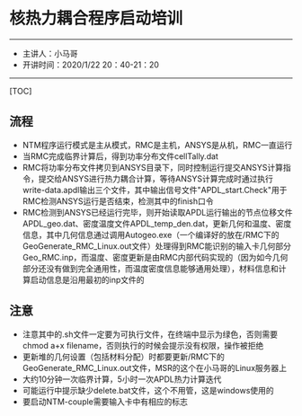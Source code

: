 # 核热力耦合程序启动培训
---
- 主讲人：小马哥
- 开讲时间：2020/1/22 20：40-21：20
---
[TOC]

## 流程
* NTM程序运行模式是主从模式，RMC是主机，ANSYS是从机，RMC一直运行
* 当RMC完成临界计算后，得到功率分布文件cellTally.dat
* RMC将功率分布文件拷贝到ANSYS目录下，同时控制运行提交ANSYS计算指令，提交给ANSYS进行热力耦合计算，等待ANSYS计算完成时通过执行write-data.apdl输出三个文件，其中输出信号文件"APDL_start.Check"用于RMC检测ANSYS运行是否结束，检测其中的finish口令
* RMC检测到ANSYS已经运行完毕，则开始读取APDL运行输出的节点位移文件APDL_geo.dat、密度温度文件APDL_temp_den.dat，更新几何和温度、密度信息，其中几何信息通过调用Autogeo.exe（一个编译好的放在/RMC下的GeoGenerate_RMC_Linux.out文件）处理得到RMC能识别的输入卡几何部分Geo_RMC.inp，而温度、密度更新是由RMC内部代码实现的（因为如今几何部分还没有做到完全通用性，而温度密度信息能够通用处理），材料信息和计算启动信息是沿用最初的inp文件的

## 注意
* 注意其中的.sh文件一定要为可执行文件，在终端中显示为绿色，否则需要chmod a+x filename，否则执行的时候会提示没有权限，操作被拒绝
* 更新堆的几何设置（包括材料分配）时都要更新/RMC下的GeoGenerate_RMC_Linux.out文件，MSR的这个在小马哥的Linux服务器上
* 大约10分钟一次临界计算，5小时一次APDL热力计算迭代
* 可能运行中提示缺少delete.bat文件，这个不用管，这是windows使用的
* 要启动NTM-couple需要输入卡中有相应的标志
